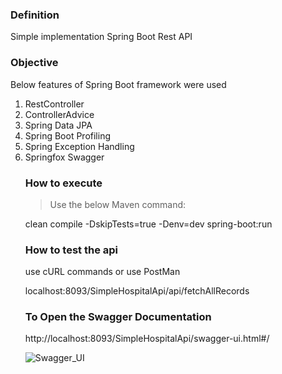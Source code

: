 ### Definition
Simple implementation Spring Boot Rest API

### Objective
Below features of Spring Boot framework were used
<ol>
<li> RestController</li>
<li> ControllerAdvice</li>
<li> Spring Data JPA </li>
<li> Spring Boot Profiling </li>
<li> Spring Exception Handling </li>
<li>Springfox Swagger

### How to execute
>Use the below Maven command:
<p>clean compile -DskipTests=true -Denv=dev spring-boot:run</p>

### How to test the api
use cURL commands or use PostMan
<p>localhost:8093/SimpleHospitalApi/api/fetchAllRecords</p>

### To Open the Swagger Documentation
<p>http://localhost:8093/SimpleHospitalApi/swagger-ui.html#/</p>

  
![Swagger_UI](https://user-images.githubusercontent.com/69466192/221431728-91706729-5afb-44b6-a7fb-5ac41b795f94.png)
